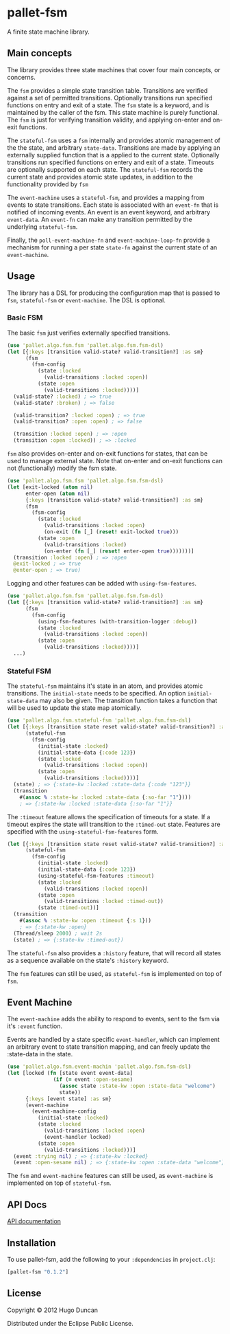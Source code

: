 # pallet-fsm

A finite state machine library.

## Main concepts

The library provides three state machines that cover four main concepts, or
concerns.

The `fsm` provides a simple state transition table. Transitions are verified
against a set of permitted transitions. Optionally transitions run specified
functions on entry and exit of a state. The `fsm` state is a keyword, and is
maintained by the caller of the fsm. This state machine is purely functional.
The `fsm` is just for verifying transition validity, and applying on-enter and
on-exit functions.

The `stateful-fsm` uses a `fsm` internally and provides atomic management of the
the state, and arbitrary `state-data`. Transitions are made by applying an
externally supplied function that is a applied to the current state. Optionally
transitions run specified functions on entery and exit of a state. Timeouts are
optionally supported on each state. The `stateful-fsm` records the current state
and provides atomic state updates, in addition to the functionality provided by
`fsm`

The `event-machine` uses a `stateful-fsm`, and provides a mapping from events to
state transitions. Each state is associated with an `event-fn` that is notified
of incoming events. An event is an event keyword, and arbitrary `event-data`. An
`event-fn` can make any transition permitted by the underlying `stateful-fsm`.

Finally, the `poll-event-machine-fn` and `event-machine-loop-fn` provide a
mechanism for running a per state `state-fn` against the current state of an
`event-machine`.

## Usage

The library has a DSL for producing the configuration map that is passed to
`fsm`, `stateful-fsm` or `event-machine`. The DSL is optional.

### Basic FSM
The basic `fsm` just verifies externally specified transitions.

```clj
(use 'pallet.algo.fsm.fsm 'pallet.algo.fsm.fsm-dsl)
(let [{:keys [transition valid-state? valid-transition?] :as sm}
      (fsm
        (fsm-config
          (state :locked
            (valid-transitions :locked :open))
          (state :open
            (valid-transitions :locked))))]
  (valid-state? :locked) ; => true
  (valid-state? :broken) ; => false

  (valid-transition? :locked :open) ; => true
  (valid-transition? :open :open) ; => false

  (transition :locked :open) ; => :open
  (transition :open :locked)) ; => :locked
```

`fsm` also provides on-enter and on-exit functions for states, that can be used
to manage external state. Note that on-enter and on-exit functions can not
(functionally) modify the fsm state.

```clj
(use 'pallet.algo.fsm.fsm 'pallet.algo.fsm.fsm-dsl)
(let [exit-locked (atom nil)
      enter-open (atom nil)
      {:keys [transition valid-state? valid-transition?] :as sm}
      (fsm
        (fsm-config
          (state :locked
            (valid-transitions :locked :open)
            (on-exit (fn [_] (reset! exit-locked true)))
          (state :open
            (valid-transitions :locked)
            (on-enter (fn [_] (reset! enter-open true)))))))]
  (transition :locked :open) ; => :open
  @exit-locked ; => true
  @enter-open ; => true)
```

Logging and other features can be added with `using-fsm-features`.

```clj
(use 'pallet.algo.fsm.fsm 'pallet.algo.fsm.fsm-dsl)
(let [{:keys [transition valid-state? valid-transition?] :as sm}
      (fsm
        (fsm-config
          (using-fsm-features (with-transition-logger :debug))
          (state :locked
            (valid-transitions :locked :open))
          (state :open
            (valid-transitions :locked))))]
  ...)
```

### Stateful FSM

The `stateful-fsm` maintains it's state in an atom, and provides atomic
transitions. The `initial-state` needs to be specified. An option
`initial-state-data` may also be given. The transition function takes
a function that will be used to update the state map atomically.

```clj
(use 'pallet.algo.fsm.stateful-fsm 'pallet.algo.fsm.fsm-dsl)
(let [{:keys [transition state reset valid-state? valid-transition?] :as sm}
      (stateful-fsm
        (fsm-config
          (initial-state :locked)
          (initial-state-data {:code 123})
          (state :locked
            (valid-transitions :locked :open))
          (state :open
            (valid-transitions :locked))))]
  (state) ; => {:state-kw :locked :state-data {:code "123"}}
  (transition
    #(assoc % :state-kw :locked :state-data {:so-far "1"})))
    ; => {:state-kw :locked :state-data {:so-far "1"}}
```

The `:timeout` feature allows the specification of timeouts for a state. If a
timeout expires the state will transition to the `:timed-out` state. Features
are specified with the `using-stateful-fsm-features` form.

```clj
(let [{:keys [transition state reset valid-state? valid-transition?] :as sm}
      (stateful-fsm
        (fsm-config
          (initial-state :locked)
          (initial-state-data {:code 123})
          (using-stateful-fsm-features :timeout)
          (state :locked
            (valid-transitions :locked :open))
          (state :open
            (valid-transitions :locked :timed-out))
          (state :timed-out))]
  (transition
    #(assoc % :state-kw :open :timeout {:s 1}))
    ; => {:state-kw :open}
  (Thread/sleep 2000) ; wait 2s
  (state) ; => {:state-kw :timed-out})
```

The `stateful-fsm` also provides a `:history` feature, that will record all
states as a sequence available on the state's `:history` keyword.

The `fsm` features can still be used, as `stateful-fsm` is implemented on top of
`fsm`.

## Event Machine

The `event-machine` adds the ability to respond to events, sent to the fsm via
it's `:event` function.

Events are handled by a state specific `event-handler`, which can implement an
arbitrary event to state transition mapping, and can freely update the
:state-data in the state.

```clj
(use 'pallet.algo.fsm.event-machin 'pallet.algo.fsm.fsm-dsl)
(let [locked (fn [state event event-data]
               (if (= event :open-sesame)
                 (assoc state :state-kw :open :state-data "welcome")
                 state))
      {:keys [event state] :as sm}
      (event-machine
        (event-machine-config
          (initial-state :locked)
          (state :locked
            (valid-transitions :locked :open)
            (event-handler locked)
          (state :open
            (valid-transitions :locked)))]
  (event :trying nil) ; => {:state-kw :locked}
  (event :open-sesame nil) ; => {:state-kw :open :state-data "welcome"})
```

The `fsm` and `event-machine` features can still be used, as `event-machine` is
implemented on top of `stateful-fsm`.

## API Docs

[API documentation](http://palletops.com/pallet-fsm/)

## Installation

To use pallet-fsm, add the following to your `:dependencies` in
`project.clj`:

```clj
[pallet-fsm "0.1.2"]
```

## License

Copyright © 2012 Hugo Duncan

Distributed under the Eclipse Public License.
